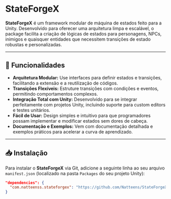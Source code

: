 # StateForgeX

**StateForgeX** é um framework modular de máquina de estados feito para a Unity. Desenvolvido para oferecer uma arquitetura limpa e escalável, o package facilita a criação de lógicas de estados para personagens, NPCs, inimigos e quaisquer entidades que necessitem transições de estado robustas e personalizadas.

---

## 📑 Funcionalidades

- **Arquitetura Modular:** Use interfaces para definir estados e transições, facilitando a extensão e a reutilização de códigos.
- **Transições Flexíveis:** Estruture transições com condições e eventos, permitindo comportamentos complexos.
- **Integração Total com Unity:** Desenvolvido para se integrar perfeitamente com projetos Unity, incluindo suporte para custom editors e testes unitários.
- **Fácil de Usar:** Design simples e intuitivo para que programadores possam implementar e modificar estados sem dores de cabeça.
- **Documentação e Exemplos:** Vem com documentação detalhada e exemplos práticos para acelerar a curva de aprendizado.

---

## 📥 Instalação

Para instalar o **StateForgeX** via Git, adicione a seguinte linha ao seu arquivo `manifest.json` (localizado na pasta `Packages` do seu projeto Unity):

```json
"dependencies": {
  "com.natteenss.stateforgex": "https://github.com/Natteens/StateForgeX.git"
}
